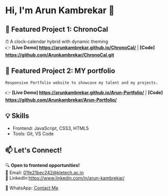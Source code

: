 # Hi, I'm Arun Kambrekar 👋

## 🚀 Featured Project 1: ChronoCal
⏰ A clock-calendar hybrid with dynamic theming  
👉 **[Live Demo] https://arunkambrekar.github.io/ChronoCal/**    | **[Code]   https://github.com/Arunkambrekar/ChronoCal.git**

## 🚀 Featured Project 2: MY portfolio
    Responsive Portfolio website to showcase my talent and my projects.
 👉 **[Live Demo] https://arunkambrekar.github.io/Arun-Portfolio/**   | **[Code]   https://github.com/Arunkambrekar/Arun-Portfolio/**
 

## 💡 Skills
- Frontend: JavaScript, CSS3, HTML5  
- Tools: Git, VS Code  

## 📫 Let's Connect!
🔍 **Open to frontend opportunities!**  
📧 Email: 01fe21bec242@kletech.ac.in  
🔗 LinkedIn:https://www.linkedin.com/in/arun-kambrekar/

📱 WhatsApp: [Contact Me](https://wa.me/+919353127173)
